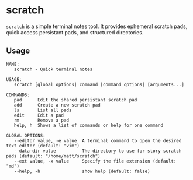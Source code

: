 # scratch

`scratch` is a simple terminal notes tool. It provides ephemeral scratch pads, quick access persistant pads, and structured directories.

## Usage

```
NAME:
   scratch - Quick terminal notes

USAGE:
   scratch [global options] command [command options] [arguments...]

COMMANDS:
   pad      Edit the shared persistant scratch pad
   add      Create a new scratch pad
   ls       List all pads
   edit     Edit a pad
   rm       Remove a pad
   help, h  Shows a list of commands or help for one command

GLOBAL OPTIONS:
   --editor value, -e value  A terminal command to open the desired text editor (default: "vim")
   --data-dir value          The directory to use for story scratch pads (default: "/home/matt/scratch")
   --ext value, -x value     Specify the file extension (default: "md")
   --help, -h                show help (default: false)
```